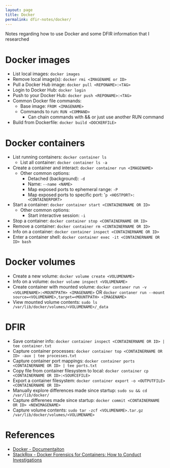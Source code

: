 ```yaml
---
layout: page
title: Docker
permalink: dfir-notes/docker/
---
```



Notes regarding how to use Docker and some DFIR information that I researched

# Docker images
* List local images: `docker images`
* Remove local image(s): `docker rmi <IMAGENAME or ID>`
* Pull a Docker Hub image: `docker pull <REPONAME>:<TAG>`
* Login to Docker Hub: `docker login`
* Push to your Docker Hub: `docker push <REPONAME>:<TAG>`
* Common Docker file commands:
    * Base image: `FROM <IMAGENAME>`
    * Commands to run: `RUN <COMMAND>`
        * Can chain commands with && or just use another RUN command
* Build from Dockerfile: `docker build <DOCKERFILE>`

# Docker containers
* List running containers: `docker container ls`
    * List all container: `docker container ls -a`
* Create a container and interact: `docker container run <IMAGENAME>`
    * Other common options:
        * Detached (background): `-d`
        * Name: `--name <NAME>`
        * Map exposed ports to ephemeral range: `-P`
        * Map exposed ports to specific port: '`p <HOSTPORT>:<CONTAINERPORT>`
* Start a container: `docker container start <CONTAINERNAME OR ID>`
    * Other common options:
        * Start interactive session: `-i`
* Stop a container: `docker container stop <CONTAINERNAME OR ID>`
* Remove a container: `docker container rm <CONTAINERNAME OR ID>`
* Info on a container: `docker container inspect <CONTAINERNAME OR ID>`
* Enter a container shell: `docker container exec -it <CONTAINERNAME OR ID> bash`

# Docker volumes
* Create a new volume: `docker volume create <VOLUMENAME>`
* Info on a volume: `docker volume inspect <VOLUMENAME>`
* Create container with mounted volume:
    `docker contaner run -v <VOLUMENAME>:<MOUNTPATH> <IMAGENAME>`
    OR
    `docker contaner run --mount source=<VOLUMENAME>,target=<MOUNTPATH> <IMAGENAME>`
* View mounted volume contents: `sudo ls /var/lib/docker/volumes/<VOLUMENAME>/_data`

# DFIR
* Save container info: `docker container inspect <CONTAINERNAME OR ID> | tee container.txt`
* Capture container processes: `docker container top <CONTAINERNAME OR ID> -aux | tee processes.txt`
* Capture container port mappings: `docker container ports <CONTAINERNAME OR ID> | tee ports.txt`
* Copy file from container filesystem to local: `docker container cp <CONTAINERNAME OR ID>:<SOURCEFILE>`
* Export a container filesystem: `docker container export -o <OUTPUTFILE> <CONTAINERNAME OR ID>`
* Manually explore differences made since startup: `sudo su && cd /var/lib/docker/`
* Capture differenes made since startup: `docker commit <CONTAINERNAME OR ID> <NEWIMAGENAME>`
* Capture volume contents: `sudo tar -zcf <VOLUMENAME>.tar.gz /var/lib/docker/volumes/<VOLUMENAME>`

# References
* [Docker - Documentaiton](https://docs.docker.com/)
* [StackRox - Docker Forensics for Containers: How to Conduct Investigations](https://www.stackrox.com/post/2017/08/csi-container-edition-forensics-in-the-age-of-containers/)
